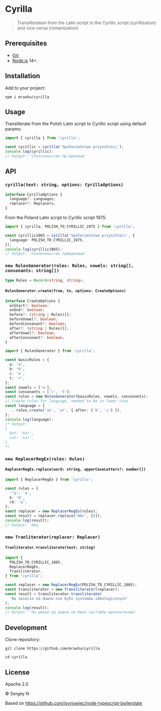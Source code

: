 # Cyrilla

> Transliteration from the Latin script to the Cyrillic script (сyrillization) and vice-versa (romanization)

## Prerequisites

* [Git](https://git-scm.com/);
* [Node.js](https://nodejs.org/) 14+.

## Installation

Add to your project:

```
npm i mrauhu/cyrilla
```

## Usage

Transliterate from the Polish Latin script to Cyrillic script using default params:

```ts
import { cyrilla } from 'cyrilla';

const cyrillic = cyrilla('Społeczeństwo przyszłości');
console.log(cyrillic);
// Output: 'Сполэчэньство пp̌ышлошци'
```

## API

### `cyrilla(text: string, options: CyrillaOptions)`

```ts
interface CyrillaOptions {
  language?: Languages;
  replacer?: Replacers;
}
```

From the Poland Latin script to Cyrillic script 1975:

```ts
import { cyrilla, POLISH_TO_CYRILLIC_1975 } from 'cyrilla';

const cyrillic1865 = cyrilla('Społeczeństwo przyszłości', {
  language: POLISH_TO_CYRILLIC_1975,
});
console.log(cyrillic1865);
// Output: 'Сполеченьство пржишлошци'
```

### `new RulesGenerator(rules: Rules, vowels: string[], consonants: string[])`

```ts
type Rules = Record<string, string>;
```

#### `RulesGenerator.create(from, to, options: CreateOptions)`

```ts
interface CreateOptions {
  onStart?: boolean;
  onEnd?: boolean;
  before?: (string | Rules)[];
  beforeVowel?: boolean;
  beforeConsonant?: boolean;
  after?: (string | Rules)[];
  afterVowel?: boolean;
  afterConsonant?: boolean;
}
```

```ts
import { RulesGenerator } from 'cyrilla';

const basicRules = {
  a: 'а',
  b: 'б',
  c: 'к',
  t: 'т',
};
const vowels = ['a'];
const consonants = ['c', 't'];
const rules = new RulesGenerator(basicRules, vowels, consonants);
// Create rules for language, needed to be in lower case
const language = {
  ...rules.create('at', 'эт', { after: ['b', 'c'] }),
};
console.log(language);
/* Output:
{
  bat: 'бэт',
  cat: 'кэт',
}
*/
```

### `new ReplacerRegEx(rules: Rules)`

#### `ReplacerRegEx.replace(word: string, upperCaseLetters?: number[])`

```ts
import { ReplacerRegEx } from 'cyrilla';

const rules = {
  '^a': 'а',
  b: 'б',
  c$: 'ц',
};
const replacer = new ReplacerRegEx(rules);
const result = replacer.replace('Abc', [0]);
console.log(result);
// Output: 'Абц'
```

### `new Tranliterator(replacer: Replacer)`

#### `Tranliterator.transliterate(text: string)`

```ts
import {
  POLISH_TO_CYRILLIC_1865,
  ReplacerRegEx,
  Transliterator,
} from 'cyrilla';

const replacer = new ReplacerRegEx(POLISH_TO_CYRILLIC_1865);
const transliterator = new Transliterator(replacer);
const result = transliterator.transliterate(
  'Na świecie od dawna nie było systemów ideologicznych'
);
console.log(result);
// Output: 'На швеце од давна не было сыстэмôв идэологичных'
```

## Development

Clone repository:

```
git clone https://github.com/mrauhu/cyrilla
```

```
cd cyrilla
```

## License

Apache 2.0

© Sergey N

Based on https://github.com/jsynowiec/node-typescript-boilerplate
